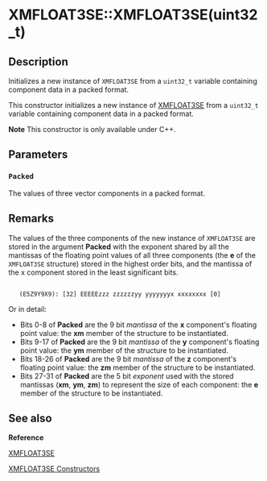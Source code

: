 # XMFLOAT3SE::XMFLOAT3SE(uint32_t)

## Description

Initializes a new instance of `XMFLOAT3SE` from a `uint32_t` variable containing component data in a packed format.

This constructor initializes a new instance of [XMFLOAT3SE](https://learn.microsoft.com/windows/desktop/api/directxpackedvector/ns-directxpackedvector-xmfloat3se) from a
`uint32_t` variable containing component data in a packed format.

**Note** This constructor is only available under C++.

## Parameters

### `Packed`

The values of three vector components in a packed format.

## Remarks

The values of the three components of the new instance of `XMFLOAT3SE` are stored
in the argument **Packed** with the exponent shared by all the mantissas of the floating point values
of all three components (the **e** of the `XMFLOAT3SE` structure) stored in
the highest order bits, and the mantissa of the x component stored in the least
significant bits.

```

   (E5Z9Y9X9): [32] EEEEEzzz zzzzzzyy yyyyyyyx xxxxxxxx [0]

```

Or in detail:

* Bits 0-8 of **Packed** are the 9 bit *mantissa* of the
  **x** component's floating point value: the **xm** member of the
  structure to be instantiated.
* Bits 9-17 of **Packed** are the 9 bit *mantissa* of the
  **y** component's floating point value: the **ym** member of the
  structure to be instantiated.
* Bits 18-26 of **Packed** are the 9 bit *mantissa* of the
  **z** component's floating point value: the **zm** member of the
  structure to be instantiated.
* Bits 27-31 of **Packed** are the 5 bit *exponent* used
  with the stored mantissas (**xm**, **ym**, **zm**) to represent
  the size of each component: the **e** member of the structure to be
  instantiated.

## See also

**Reference**

[XMFLOAT3SE](https://learn.microsoft.com/windows/desktop/api/directxpackedvector/ns-directxpackedvector-xmfloat3se)

[XMFLOAT3SE Constructors](https://learn.microsoft.com/windows/desktop/dxmath/xmfloat3se-ctor)